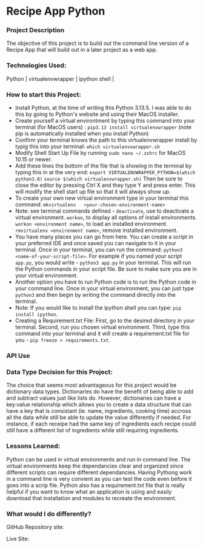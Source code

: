 # Recipe App Python

### Project Description
The objective of this project is to build out the command line version of a Recipe App that will build out in a later project as a web app.

### Technologies Used:
Python | virtualenvwrapper | ipython shell |


### How to start this Project:

* Install Python, at the time of writing this Python 3.13.5. I was able to do this by going to Python's website and using their MacOS installer. 
* Create yourself a virtual environtment by typing this command into your terminal (for MacOS users) : `pip3.13 install virtualenvwrapper` (note pip is automatically installed when you install Python)
* Confirm your terminal knows the path to this virtualenvwrapper install by typig this into your terminal: `which virtualenvvwrapper.sh`
* Modify Shell Start Up File by running `sudo nano ~/.zshrc` for MacOS 10.15 or newer. 
* Add these lines the bottom of the file that is showing in the terminal by typing this in at the very end:
  `export VIRTUALENVWRAPPER_PYTHON=$(which python3.8)`
   `source $(which virtualenvwrapper.sh)`
  Then be sure to close the editor by pressing Ctrl X and they type Y and press enter. This will modify the shell start up file so that it will always show up.
* To create your own new virtual environment type in your terminal this command: 
  `mkvirtualenv   <your-chosen-environment-name>`
* Note: see terminal commands defined - `deactivate`, use to deactivate a virtual environment. `workon`, to display all options of install environments. `workon <environment name>`, to load an installed environment. `rmvirtualenv <environment name>`, remove installed environment. 
* You have many places you can go from here. You can create a script in your preferred IDE and once saved you    can navigate to it in your terminal. Once in your terminal, you can run the command: `python3 <name-of-your-script-file>`. For example if you named your script `app.py`, you would write - `python3 app.py` in your terminal. This will run the Python commands in your script file. Be sure to make sure you are in your virtual environment.
* Another option you have to run Python code is to run the Python code in your command line. Once in your virtual environment, you can just type `python3` and then begin by writing the command directly into the terminal. 
* Note: If you would like to install the ipython shell you can type: `pip install ipython`.
* Creating a Requirement.txt File: First, go to the desired directory in your terminal. Second, run you chosen virtual environment. Third, type this command into your terminal and it will create a requirement.txt file for you - `pip freeze > requirements.txt`. 


### API Use

### Data Type Decision for this Project:
The choice that seems most advantageous for this project would be dictionary data types. Dictionaries do have the benefit of being able to add and subtract values just like lists do. However, dictionaries can have a key:value relationship which allows you to create a data structure that can have a key that is consistant (ie. name, ingredients, cooking time) accross all the data while still be able to update the value differently if needed. For instance, if each receipe had the same key of ingredients each recipe could still have a different list of ingredients while still requiring ingredients. 


### Lessons Learned:
Python can be used in virtual environments and run in command line. The virtual environments keep the dependancies clear and organized since different scripts can require different dependancies. Having Pythong work in a command line is very convient as you can test the code even before it goes into a scrip file. Python also has a requirement.txt file that is really helpful if you want to know what an application is using and easily download that installation and modules to recreate the environment. 


### What would I do differently? 


GitHub Repository site: 

Live Site:  
